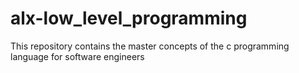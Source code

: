 # alx-low_level_programming
This repository contains the master concepts of the c programming language for software engineers
